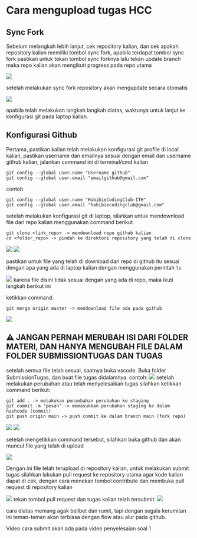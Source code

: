 # Cara mengupload tugas HCC 

## Sync Fork
Sebelum melangkah lebih lanjut, cek repository kalian, dan cek apakah repository kalian memiliki tombol sync fork, apabila terdapat tombol sync fork pastikan untuk tekan tombol sync forknya lalu tekan update branch maka repo kalian akan mengikuti progress pada repo utama 

<img src="../Stage-0/Materi/asset/up.png">

setelah melakukan sync fork repository akan mengupdate secara otomatis 

<img src="../Stage-0/Materi/asset/up2.png">

apabila telah melakukan langkah langkah diatas, waktunya untuk lanjut ke konfigurasi git pada laptop kalian.

## Konfigurasi Github
Pertama, pastikan kalian telah melakukan konfigurasi git profile di local kalian, pastikan username dan emailnya sesuai dengan email dan username github kalian, jalankan command ini di terminal/cmd kalian
```
git config --global user.name "Username github" 
git config --global user.email "emailgithub@gmail.com"
```

contoh 

```
git config --global user.name "HabibieCodingClub-ITH"
git config --global user.email "habibiecodingclub@gmail.com"
```

setelah melakukan konfigurasi git di laptop, silahkan untuk mendownload file dari repo kalian menggunakan command berikut 
```
git clone <link_repo> -> mendownload repo github kalian
cd <folder_repo> -> pindah ke direktori repository yang telah di clone
```

<img src="../Stage-0/Materi/asset/cekclone.png">

<img src="../Stage-0/Materi/asset/cd.png">

pastikan untuk file yang telah di download dari repo di github itu sesuai dengan apa yang ada di laptop kalian dengan menggunakan perintah `ls`

<img src="../Stage-0/Materi/asset/ls.png">
karena file disini tidak sesuai dengan yang ada di repo, maka ikuti langkah berikut ini

ketikkan command: 
```
git merge origin master -> mendownload file ada pada github
```

<img src="../Stage-0/Materi/asset/merge.png">

## ⚠️ JANGAN PERNAH MERUBAH ISI DARI FOLDER MATERI, DAN HANYA MENGUBAH FILE DALAM FOLDER SUBMISSIONTUGAS DAN TUGAS 

setelah semua file telah sesuai, saatnya buka vscode. 
Buka folder SubmissionTugas, dan buat file tugas didalamnya.
contoh:
<img src="../Stage-0/Materi/asset/nugas.png">
setelah melakukan perubahan atau telah menyelesaikan tugas silahkan ketikkan command berikut:

```
git add . -> melakukan penambahan perubahan ke staging 
git commit -m "pesan" -> memasukkan perubahan staging ke dalam hashcode (commit)
git push origin main -> push commit ke dalam branch main (fork repo)
```
<img src="../Stage-0/Materi/asset/ngeaddcommit.png">
<img src="../Stage-0/Materi/asset/ngepush.png">

setelah mengetikkan command tersebut, silahkan buka github dan akan muncul file yang telah di upload 

<img src="../Stage-0/Materi/asset/selesai.png">

Dengan ini file telah terupload di repository kalian, untuk melakukan submit tugas silahkan lakukan pull request ke repository utama agar kode kalian dapat di cek, dengan cara menekan tombol contribute dan membuka pull request di repository kalian

<img src="../Stage-0/Materi/asset/mpull.png">
tekan tombol pull request dan tugas kalian telah tersubmit. 
<img src="../Stage-0/Materi/asset/submit.png">

cara diatas memang agak belibet dan rumit, tapi dengan segala kerumitan ini teman-teman akan terbiasa dengan flow atau alur pada github. 

Video cara submit akan ada pada video penyelesaian soal 1 